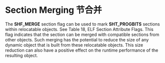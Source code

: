 # Section Merging 节合并

The **SHF_MERGE** section flag can be used to mark **SHT_PROGBITS** sections within relocatable objects. See Table 18, ELF Section Attribute Flags. This flag indicates that the section can be merged with compatible sections from other objects. Such merging has the potential to reduce the size of any dynamic object that is built from these relocatable objects. This size reduction can also have a positive effect on the runtime performance of the resulting object.
